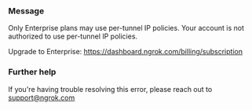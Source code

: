 
### Message
Only Enterprise plans may use per-tunnel IP policies.
Your account is not authorized to use per-tunnel IP policies.

Upgrade to Enterprise: https://dashboard.ngrok.com/billing/subscription

### Further help
If you're having trouble resolving this error, please reach out to [support@ngrok.com](mailto:support@ngrok.com?subject=Help%20with%20ERR_NGROK_342)


